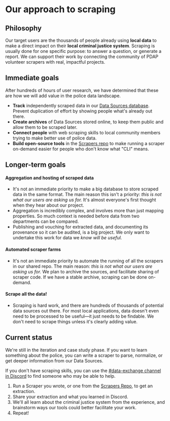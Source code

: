 # Our approach to scraping

## Philosophy

Our target users are the thousands of people already using **local data** to make a direct impact on their **local criminal justice system**. Scraping is usually done for one specific purpose: to answer a question, or generate a report. We can support their work by connecting the community of PDAP volunteer scrapers with real, impactful projects.

## Immediate goals

After hundreds of hours of user research, we have determined that these are how we will add value in the police data landscape.

* **Track** independently scraped data in our [Data Sources database](../data-storage/submit-or-update-datasets/). Prevent duplication of effort by showing people what's already out there.
* **Create archives** of Data Sources stored online, to keep them public and allow them to be scraped later.
* **Connect people** with web scraping skills to local community members trying to make better use of police data.
* **Build open-source tools** in the [Scrapers repo](https://github.com/Police-Data-Accessibility-Project/PDAP-Scrapers) to make running a scraper on-demand easier for people who don't know what "CLI" means.

## Longer-term goals

#### Aggregation and hosting of scraped data

* It's not an immediate priority to make a big database to store scraped data in the same format. The main reason this isn't a priority: _this is not what our users are asking us for._ It's almost everyone's first thought when they hear about our project.
* Aggregation is incredibly complex, and involves more than just mapping properties. So much context is needed before data from two departments can be compared.
* Publishing and vouching for extracted data, and documenting its provenance so it can be audited, is a big project. We only want to undertake this work for data we _know will be useful._

#### Automated scraper farms

* It's not an immediate priority to automate the running of all the scrapers in our shared repo. The main reason: _this is not what our users are asking us for._ We plan to archive the sources, and facilitate sharing of scraper code. If we have a stable archive, scraping can be done on-demand.

#### Scrape all the data!

* Scraping is hard work, and there are hundreds of thousands of potential data sources out there. For most local applications, data doesn't even need to be processed to be useful—it just needs to be findable. We don't need to scrape things unless it's clearly adding value.

## Current status

We're still in the iteration and case study phase. If you want to learn something about the police, you can write a scraper to parse, normalize, or get deeper information from our Data Sources.

If you don't have scraping skills, you can use the [#data-exchange channel in Discord](https://discord.com/channels/828274060034965575/1006564024894378106) to find someone who may be able to help.

1. Run a Scraper you wrote, or one from the [Scrapers Repo](https://github.com/Police-Data-Accessibility-Project/PDAP-Scrapers), to get an extraction.
2. Share your extraction and what you learned in Discord.
3. We'll all learn about the criminal justice system from the experience, and brainstorm ways our tools could better facilitate your work.
4. Repeat!
